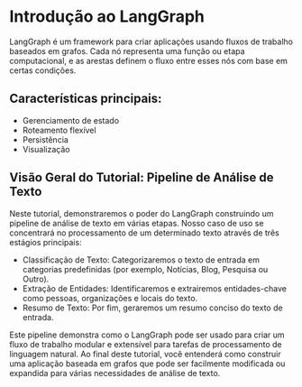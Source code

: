 # Introdução ao LangGraph

LangGraph é um framework para criar aplicações usando fluxos de trabalho baseados em grafos. Cada nó representa uma função ou etapa computacional, e as arestas definem o fluxo entre esses nós com base em certas condições.

## Características principais:

- Gerenciamento de estado
- Roteamento flexível
- Persistência
- Visualização

## Visão Geral do Tutorial: Pipeline de Análise de Texto

Neste tutorial, demonstraremos o poder do LangGraph construindo um pipeline de análise de texto em várias etapas. Nosso caso de uso se concentrará no processamento de um determinado texto através de três estágios principais:

- Classificação de Texto: Categorizaremos o texto de entrada em categorias predefinidas (por exemplo, Notícias, Blog, Pesquisa ou Outro).
- Extração de Entidades: Identificaremos e extrairemos entidades-chave como pessoas, organizações e locais do texto.
- Resumo de Texto: Por fim, geraremos um resumo conciso do texto de entrada.

Este pipeline demonstra como o LangGraph pode ser usado para criar um fluxo de trabalho modular e extensível para tarefas de processamento de linguagem natural. Ao final deste tutorial, você entenderá como construir uma aplicação baseada em grafos que pode ser facilmente modificada ou expandida para várias necessidades de análise de texto.